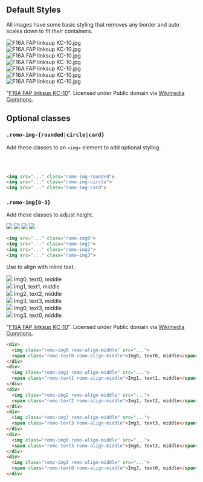 ## Default Styles

All images have some basic styling that removes any border and auto scales down to fit their containers.


<div class="romo-row">
  <div class="romo-span romo-4-12 romo-border">
    <img src="http://upload.wikimedia.org/wikipedia/commons/1/15/F16A_FAP_linksup_KC-10.jpg" alt="F16A FAP linksup KC-10.jpg">
  </div>
  <div class="romo-span romo-4-12 romo-border">
    <img src="http://upload.wikimedia.org/wikipedia/commons/1/15/F16A_FAP_linksup_KC-10.jpg" alt="F16A FAP linksup KC-10.jpg">
  </div>
  <div class="romo-span romo-4-12 romo-border">
    <img src="http://upload.wikimedia.org/wikipedia/commons/1/15/F16A_FAP_linksup_KC-10.jpg" alt="F16A FAP linksup KC-10.jpg">
  </div>
</div>
<div class="romo-row">
  <div class="romo-span romo-3-12 romo-border">
    <img src="http://upload.wikimedia.org/wikipedia/commons/1/15/F16A_FAP_linksup_KC-10.jpg" alt="F16A FAP linksup KC-10.jpg">
  </div>
  <div class="romo-span romo-3-12 romo-border">
    <img src="http://upload.wikimedia.org/wikipedia/commons/1/15/F16A_FAP_linksup_KC-10.jpg" alt="F16A FAP linksup KC-10.jpg">
  </div>
  <div class="romo-span romo-3-12 romo-border">
    <img src="http://upload.wikimedia.org/wikipedia/commons/1/15/F16A_FAP_linksup_KC-10.jpg" alt="F16A FAP linksup KC-10.jpg">
  </div>
  <div class="romo-span romo-3-12 romo-border">
    <img src="http://upload.wikimedia.org/wikipedia/commons/1/15/F16A_FAP_linksup_KC-10.jpg" alt="F16A FAP linksup KC-10.jpg">
  </div>
</div>

<div>
  <p>"<a href="http://commons.wikimedia.org/wiki/File:F16A_FAP_linksup_KC-10.jpg#mediaviewer/File:F16A_FAP_linksup_KC-10.jpg">F16A FAP linksup KC-10</a>". Licensed under Public domain via <a href="//commons.wikimedia.org/wiki/">Wikimedia Commons</a>.</p>
</div>

## Optional classes

### `.romo-img-{rounded|circle|card}`

Add these classes to an `<img>` element to add optional styling.

<div class="romo-push0-bottom">
  <img data-src="holder.js/24x24" class="romo-img-rounded">
  <img data-src="holder.js/24x24" class="romo-img-circle">
  <img data-src="holder.js/24x24" class="romo-img-card">
</div>
<div>
  <img data-src="holder.js/120x120" class="romo-img-rounded">
  <img data-src="holder.js/120x120" class="romo-img-circle">
  <img data-src="holder.js/120x120" class="romo-img-card">
</div>

```html
<img src="..." class="romo-img-rounded">
<img src="..." class="romo-img-circle">
<img src="..." class="romo-img-card">
```

### `.romo-img{0-3}`

Add these classes to adjust height.

<div>
  <img src="http://upload.wikimedia.org/wikipedia/commons/1/15/F16A_FAP_linksup_KC-10.jpg"
       class="romo-img0">
  <img src="http://upload.wikimedia.org/wikipedia/commons/1/15/F16A_FAP_linksup_KC-10.jpg"
       class="romo-img1">
  <img src="http://upload.wikimedia.org/wikipedia/commons/1/15/F16A_FAP_linksup_KC-10.jpg"
       class="romo-img2">
  <img src="http://upload.wikimedia.org/wikipedia/commons/1/15/F16A_FAP_linksup_KC-10.jpg"
       class="romo-img3">
</div>

```html
<img src="..." class="romo-img0">
<img src="..." class="romo-img1">
<img src="..." class="romo-img2">
<img src="..." class="romo-img3">
```

Use to align with inline text.

<div class="romo-push0-bottom">
  <img src="http://upload.wikimedia.org/wikipedia/commons/1/15/F16A_FAP_linksup_KC-10.jpg"
       class="romo-img0 romo-align-middle">
  <span class="romo-text0 romo-align-middle">Img0, text0, middle</span>
</div>
<div class="romo-push0-bottom">
  <img src="http://upload.wikimedia.org/wikipedia/commons/1/15/F16A_FAP_linksup_KC-10.jpg"
       class="romo-img1 romo-align-middle">
  <span class="romo-text1 romo-align-middle">Img1, text1, middle</span>
</div>
<div class="romo-push0-bottom">
  <img src="http://upload.wikimedia.org/wikipedia/commons/1/15/F16A_FAP_linksup_KC-10.jpg"
       class="romo-img2 romo-align-middle">
  <span class="romo-text2 romo-align-middle">Img2, text2, middle</span>
</div>
<div class="romo-push0-bottom">
  <img src="http://upload.wikimedia.org/wikipedia/commons/1/15/F16A_FAP_linksup_KC-10.jpg"
       class="romo-img3 romo-align-middle">
  <span class="romo-text3 romo-align-middle">Img3, text3, middle</span>
</div>
<div class="romo-push0-bottom">
  <img src="http://upload.wikimedia.org/wikipedia/commons/1/15/F16A_FAP_linksup_KC-10.jpg"
       class="romo-img0 romo-align-middle">
  <span class="romo-text3 romo-align-middle">Img0, text3, middle</span>
</div>
<div class="romo-push0-bottom">
  <img src="http://upload.wikimedia.org/wikipedia/commons/1/15/F16A_FAP_linksup_KC-10.jpg"
       class="romo-img3 romo-align-middle">
  <span class="romo-text0 romo-align-middle">Img3, text0, middle</span>
</div>

<div>
  <p>"<a href="http://commons.wikimedia.org/wiki/File:F16A_FAP_linksup_KC-10.jpg#mediaviewer/File:F16A_FAP_linksup_KC-10.jpg">F16A FAP linksup KC-10</a>". Licensed under Public domain via <a href="//commons.wikimedia.org/wiki/">Wikimedia Commons</a>.</p>
</div>

```html
<div>
  <img class="romo-img0 romo-align-middle" src="...">
  <span class="romo-text0 romo-align-middle">Img0, text0, middle</span>
</div>
<div>
  <img class="romo-img1 romo-align-middle" src="...">
  <span class="romo-text1 romo-align-middle">Img1, text1, middle</span>
</div>
<div>
  <img class="romo-img2 romo-align-middle" src="...">
  <span class="romo-text2 romo-align-middle">Img2, text2, middle</span>
</div>
<div>
  <img class="romo-img3 romo-align-middle" src="...">
  <span class="romo-text3 romo-align-middle">Img3, text3, middle</span>
</div>
<div>
  <img class="romo-img0 romo-align-middle" src="...">
  <span class="romo-text3 romo-align-middle">Img0, text3, middle</span>
</div>
<div>
  <img class="romo-img3 romo-align-middle" src="...">
  <span class="romo-text0 romo-align-middle">Img3, text0, middle</span>
</div>
```
